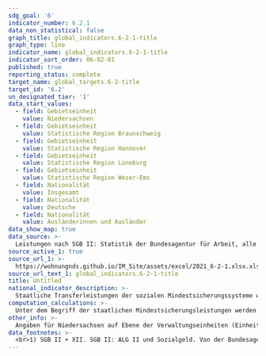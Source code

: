 ```yaml
---
sdg_goal: '6'
indicator_number: 6.2.1
data_non_statistical: false
graph_title: global_indicators.6-2-1-title
graph_type: line
indicator_name: global_indicators.6-2-1-title
indicator_sort_order: 06-02-01
published: true
reporting_status: complete
target_name: global_targets.6-2-title
target_id: '6.2'
un_designated_tier: '1'
data_start_values:
  - field: Gebietseinheit
    value: Niedersachsen
  - field: Gebietseinheit
    value: Statistische Region Braunschweig
  - field: Gebietseinheit
    value: Statistische Region Hannover
  - field: Gebietseinheit
    value: Statistische Region Lüneburg
  - field: Gebietseinheit
    value: Statistische Region Weser-Ems
  - field: Nationalität
    value: Insgesamt
  - field: Nationalität
    value: Deutsche
  - field: Nationalität
    value: Ausländerinnen und Ausländer
data_show_map: true
data_source: >-
  Leistungen nach SGB II: Statistik der Bundesagentur für Arbeit, alle weiteren Daten: Statistische Ämter des Bundes und der Länder. Eigene Berechnung LSN
source_active_1: true
source_url_1: >-
  https://wohnungnds.github.io/IM_Site/assets/excel/2021_6-2-1.xlsx.xlsx
source_url_text_1: global_indicators.6-2-1-title
title: Untitled
national_indicator_description: >-
  Staatliche Transferleistungen der sozialen Mindestsicherungssysteme werden zur Sicherung des Lebensunterhaltes gezahlt. Die Empfängerquote bzw. Mindestsicherungsquote beschreibt die Anzahl der Empfängerinnen und Empfänger von Leistungen je 1 000 Einwohnerinnen und Einwohner (Promille) nach Nationalität und Kreisen. Sie ist ein Indikator für die „bekämpfte Armut“ in der Gesellschaft.
computation_calculations: >-
  Unter dem Begriff der staatlichen Mindestsicherungsleistungen werden im Rahmen der Bund-Länder-Arbeitsgruppe „Amtliche Sozialberichterstattung“ folgende Hilfearten zusammengefasst: Leistungen nach dem SGB II (ALG II und Sozialgeld), Sozialhilfe nach dem SGB XII (laufende Hilfe zum Lebensunterhalt außerhalb von Einrichtungen), Grundsicherung im Alter und bei Erwerbsminderung, Regelleistungen nach dem Asylbewerberleistungsgesetz und Leistungen der Kriegsopferfürsorge (laufende Leistungen). Hier sind die Leistungen der Kriegsopferfürsorge nicht enthalten, da sie nicht regionalisierbar sind. Die Daten liegen differenziert nach Geschlecht, Nationalität und Altersgruppen vor.
other_info: >-
  Angaben für Niedersachsen auf Ebene der Verwaltungseinheiten (Einheits- und Samtgemeinden) sind verfügbar in der <a href="https://www1.nls.niedersachsen.de/statistik/default.asp" target="_blank">LSN-Online Datenbank</a> (Statistische Erhebung > 255 Soziale Mindestsicherung). Ausführliche Informationen werden im Rahmen des vom Niedersächsischen Ministerium für Soziales, Gesundheit und Gleichstellung (MS) finanzierten Projekts „Handlungsorientierte Sozialberichterstattung Niedersachsen“ vom LSN zusammengestellt. Methodische Erläuterungen und Ergebnisse für Bund und Länder werden im <a href="http://www.statistikportal.de/de/sbe" target="_blank">Statistik Portal</a> veröffentlicht.
data_footnotes: >-
  <br>1) SGB II + XII. SGB II: ALG II und Sozialgeld. Von der Bundesagentur für Arbeit wurde Mitte 2011 die SGB-II-Statistik revidiert, und zwar rückwirkend ab 2007. Es kann daher zu geringfügigen Abweichungen zu Veröffentlichungen der BA kommen. SGB XII: Hilfe zum Lebensunterhalt außerhalb von Einrichtungen (HLU, nach Wohnort); Grundsicherung im Alter und bei Erwerbsminderung nach dem SGB XII nach Wohnort der Bedarfsgemeinschaft, in- und außerhalb von Einrichtungen; Regelleistungen nach dem Asylbewerberleistungsgesetz (örtliche Träger, nach Wohnort); ohne Kriegsopferfürsorge.						<br>2) einschließlich "Keine Zuordnung möglich"							<br>3) einschließlich "ohne Angabe", "ungeklärt", "staatenlos", "unbekanntes Ausland"
---
```

